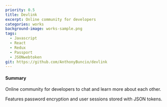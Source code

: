 ```yaml
---
priority: 0.5
title: Devlink
excerpt: Online community for developers
categories: works
background-image: works-sample.png
tags:
  - Javascript
  - React
  - Redux
  - Passport
  - JSONwebtoken
git: https://github.com/AnthonyBuncio/devlink
---
```


#### Summary

Online community for developers to chat and learn more about each other.

Features password encryption and user sessions stored with JSON tokens.
